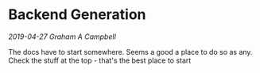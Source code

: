 # Backend Generation
*2019-04-27 Graham A Campbell*

The docs have to start somewhere. Seems a good a place to do so as any. Check the stuff at the top - that's the best place to start
